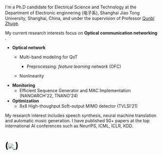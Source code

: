 
I'm a Ph.D candidate for Electrical Science and Technology at the Department of Electronic enginnering (电子系), Shanghai Jiao Tong University, Shanghai, China, and under the supervision of Professor [Qunbi Zhuge](https://zhuge.sjtu.edu.cn/). 

My current research interests focus on **Optical communication networking** . 
- **Optical network**
  - Multi-band modeling for QoT
    - Preprocessing: *feature learning network* (OFC)
    
  - Nonlinearity
- **Monitoring**
  - Efficient Sequence Generator and MAC Implementation (NANOARCH'22, TNANO'24)
- **Optimization**
  - 8x8 High-thoughput Soft-output MIMO detector (TVLSI'21)

My research interest includes speech synthesis, neural machine translation and automatic music generation. I have published 50+ papers  at the top international AI conferences such as NeurIPS, ICML, ICLR, KDD. 

# (<a href='https://scholar.google.com/citations?user=K1JGQBIAAAAJ'><img src="https://img.shields.io/endpoint?url={{ url | url_encode }}&logo=Google%20Scholar&labelColor=f6f6f6&color=9cf&style=flat&label=citations"> </a>)
